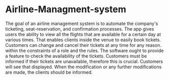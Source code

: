 # Airline-Managment-system
The goal of an airline management system is to automate the company's ticketing, seat-reservation, and confirmation processes. The app gives users the ability to view all the flights that are available for a certain day at various times. That enables clients inside the venue to easily book tickets. Customers can change and cancel their tickets at any time for any reason. within the constraints of a role and the rules. The software ought to provide a feature to check the availability of the tickets. Customers must be informed if their tickets are unavailable, therefore this is crucial. Customers will see that displayed. When the modification or any further modifications are made, the clients should be informed.
